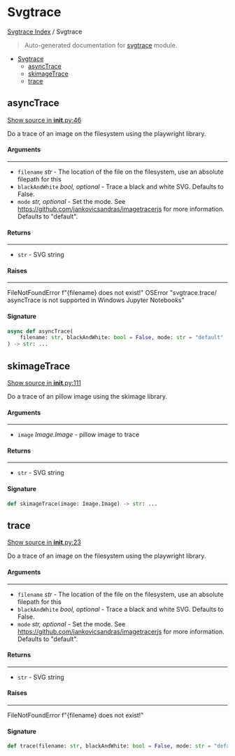 # Svgtrace

[Svgtrace Index](../README.md#svgtrace-index) / Svgtrace

> Auto-generated documentation for [svgtrace](../../../svgtrace/__init__.py) module.

- [Svgtrace](#svgtrace)
  - [asyncTrace](#asynctrace)
  - [skimageTrace](#skimagetrace)
  - [trace](#trace)

## asyncTrace

[Show source in __init__.py:46](../../../svgtrace/__init__.py#L46)

Do a trace of an image on the filesystem using the playwright library.

#### Arguments

----
 - `filename` *str* - The location of the file on the filesystem, use an
 absolute filepath for this
 - `blackAndWhite` *bool, optional* - Trace a black and white SVG. Defaults to False.
 - `mode` *str, optional* - Set the mode. See https://github.com/jankovicsandras/imagetracerjs
 for more information. Defaults to "default".

#### Returns

-------
 - `str` - SVG string

#### Raises

------
 FileNotFoundError f"{filename} does not exist!"
 OSError "svgtrace.trace/ asyncTrace is not supported in Windows Jupyter Notebooks"

#### Signature

```python
async def asyncTrace(
    filename: str, blackAndWhite: bool = False, mode: str = "default"
) -> str: ...
```



## skimageTrace

[Show source in __init__.py:111](../../../svgtrace/__init__.py#L111)

Do a trace of an pillow image using the skimage library.

#### Arguments

----
 - `image` *Image.Image* - pillow image to trace

#### Returns

-------
 - `str` - SVG string

#### Signature

```python
def skimageTrace(image: Image.Image) -> str: ...
```



## trace

[Show source in __init__.py:23](../../../svgtrace/__init__.py#L23)

Do a trace of an image on the filesystem using the playwright library.

#### Arguments

----
 - `filename` *str* - The location of the file on the filesystem, use an
 absolute filepath for this
 - `blackAndWhite` *bool, optional* - Trace a black and white SVG. Defaults to False.
 - `mode` *str, optional* - Set the mode. See https://github.com/jankovicsandras/imagetracerjs
 for more information. Defaults to "default".

#### Returns

-------
 - `str` - SVG string

#### Raises

------
 FileNotFoundError f"{filename} does not exist!"

#### Signature

```python
def trace(filename: str, blackAndWhite: bool = False, mode: str = "default") -> str: ...
```